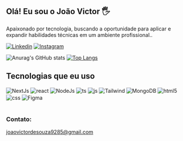 ## Olá! Eu sou o João Victor 🖐️

Apaixonado por tecnologia, buscando a oportunidade para aplicar e expandir habilidades técnicas em um ambiente profissional..

[![Linkedin](https://img.shields.io/badge/LinkedIn-0077B5?style=for-the-badge&logo=linkedin&logoColor=white)](https://www.linkedin.com/in/jo%C3%A3o-victor-de-souza-956b16309/)
[![Instagram](https://img.shields.io/badge/Instagram-E4405F?style=for-the-badge&logo=instagram&logoColor=white)]()

![Anurag's GitHub stats](https://github-readme-stats.vercel.app/api?username=joaovictords11&show_icons=true&theme=chartreuse-dark)
[![Top Langs](https://github-readme-stats.vercel.app/api/top-langs/?username=joaovictords11&layout=donut)](https://github.com/anuraghazra/github-readme-stats)

## Tecnologias que eu uso

<div style="display: inline_block">
  <img align="center" alt="NextJs" src="https://img.shields.io/badge/Next-black?style=for-the-badge&logo=next.js&logoColor=white" />
  <img align="center" alt="react" src="https://img.shields.io/badge/React-20232A?style=for-the-badge&logo=react&logoColor=61DAFB" />
  <img align="center" alt="NodeJs" src="https://img.shields.io/badge/Node.js-43853D?style=for-the-badge&logo=node.js&logoColor=white" />
  <img align="center" alt="ts" src="https://img.shields.io/badge/TypeScript-007ACC?style=for-the-badge&logo=typescript&logoColor=white" />
  <img align="center" alt="js" src="https://img.shields.io/badge/JavaScript-F7DF1E?style=for-the-badge&logo=javascript&logoColor=black" />
  <img align="center" alt="Tailwind" src="https://img.shields.io/badge/tailwindcss-%2338B2AC.svg?style=for-the-badge&logo=tailwind-css&logoColor=white" />
  <img align="center" alt="MongoDB" src="https://img.shields.io/badge/MongoDB-4EA94B?style=for-the-badge&logo=mongodb&logoColor=white" />
  <img align="center" alt="html5" src="https://img.shields.io/badge/HTML5-E34F26?style=for-the-badge&logo=html5&logoColor=white" />
  <img align="center" alt="css" src="https://img.shields.io/badge/CSS3-1572B6?style=for-the-badge&logo=css3&logoColor=white" />
  <img align="center" alt="Figma" src="https://img.shields.io/badge/Figma-F24E1E?style=for-the-badge&logo=figma&logoColor=white" />

</div><br/>

### Contato:
joaovictordesouza9285@gmail.com
